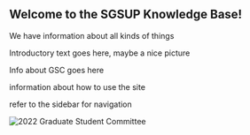 ## Welcome to the SGSUP Knowledge Base!

We have information about all kinds of things

Introductory text goes here, maybe a nice picture

Info about GSC goes here

information about how to use the site

refer to the sidebar for navigation

![2022 Graduate Student Committee](/gsup-kb-draft/doc/assets/img/IMG_4358.jpg)
